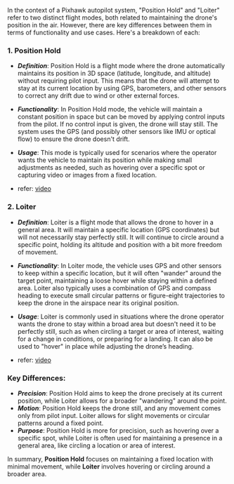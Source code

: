 In the context of a Pixhawk autopilot system, "Position Hold" and "Loiter" refer to two distinct flight modes, both related to maintaining the drone's position in the air. However, there are key differences between them in terms of functionality and use cases. Here's a breakdown of each:

### **1. Position Hold**
- ***Definition***: Position Hold is a flight mode where the drone automatically maintains its position in 3D space (latitude, longitude, and altitude) without requiring pilot input. This means that the drone will attempt to stay at its current location by using GPS, barometers, and other sensors to correct any drift due to wind or other external forces.

- ***Functionality***: In Position Hold mode, the vehicle will maintain a constant position in space but can be moved by applying control inputs from the pilot. If no control input is given, the drone will stay still. The system uses the GPS (and possibly other sensors like IMU or optical flow) to ensure the drone doesn't drift.

- ***Usage***: This mode is typically used for scenarios where the operator wants the vehicle to maintain its position while making small adjustments as needed, such as hovering over a specific spot or capturing video or images from a fixed location.

- refer: [video](https://youtu.be/qG13OdlVTzc?si=YerN8NHhLCIavfKS)

### **2. Loiter**
- ***Definition***: Loiter is a flight mode that allows the drone to hover in a general area. It will maintain a specific location (GPS coordinates) but will not necessarily stay perfectly still. It will continue to circle around a specific point, holding its altitude and position with a bit more freedom of movement.

- ***Functionality***: In Loiter mode, the vehicle uses GPS and other sensors to keep within a specific location, but it will often "wander" around the target point, maintaining a loose hover while staying within a defined area. Loiter also typically uses a combination of GPS and compass heading to execute small circular patterns or figure-eight trajectories to keep the drone in the airspace near its original position.

- ***Usage***: Loiter is commonly used in situations where the drone operator wants the drone to stay within a broad area but doesn't need it to be perfectly still, such as when circling a target or area of interest, waiting for a change in conditions, or preparing for a landing. It can also be used to "hover" in place while adjusting the drone’s heading.

- refer: [video](https://youtu.be/jV-J2TmzCUk?si=dFhdmFTQU777RmXd)

### **Key Differences**:
- ***Precision***: Position Hold aims to keep the drone precisely at its current position, while Loiter allows for a broader "wandering" around the point.
- ***Motion***: Position Hold keeps the drone still, and any movement comes only from pilot input. Loiter allows for slight movements or circular patterns around a fixed point.
- ***Purpose***: Position Hold is more for precision, such as hovering over a specific spot, while Loiter is often used for maintaining a presence in a general area, like circling a location or area of interest.

In summary, **Position Hold** focuses on maintaining a fixed location with minimal movement, while **Loiter** involves hovering or circling around a broader area.